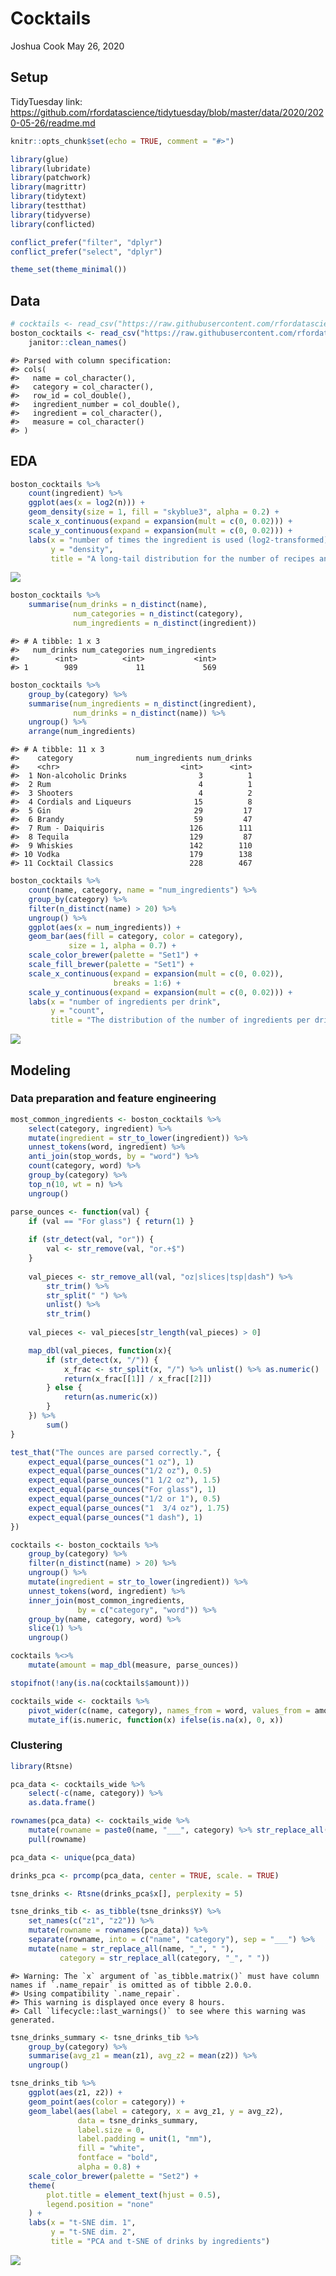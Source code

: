 Cocktails
================
Joshua Cook
May 26, 2020

## Setup

TidyTuesday link:
<https://github.com/rfordatascience/tidytuesday/blob/master/data/2020/2020-05-26/readme.md>

``` r
knitr::opts_chunk$set(echo = TRUE, comment = "#>")

library(glue)
library(lubridate)
library(patchwork)
library(magrittr)
library(tidytext)
library(testthat)
library(tidyverse)
library(conflicted)

conflict_prefer("filter", "dplyr")
conflict_prefer("select", "dplyr")

theme_set(theme_minimal())
```

## Data

``` r
# cocktails <- read_csv("https://raw.githubusercontent.com/rfordatascience/tidytuesday/master/data/2020/2020-05-26/cocktails.csv")
boston_cocktails <- read_csv("https://raw.githubusercontent.com/rfordatascience/tidytuesday/master/data/2020/2020-05-26/boston_cocktails.csv") %>%
    janitor::clean_names()
```

    #> Parsed with column specification:
    #> cols(
    #>   name = col_character(),
    #>   category = col_character(),
    #>   row_id = col_double(),
    #>   ingredient_number = col_double(),
    #>   ingredient = col_character(),
    #>   measure = col_character()
    #> )

## EDA

``` r
boston_cocktails %>%
    count(ingredient) %>%
    ggplot(aes(x = log2(n))) +
    geom_density(size = 1, fill = "skyblue3", alpha = 0.2) +
    scale_x_continuous(expand = expansion(mult = c(0, 0.02))) +
    scale_y_continuous(expand = expansion(mult = c(0, 0.02))) +
    labs(x = "number of times the ingredient is used (log2-transformed)",
         y = "density",
         title = "A long-tail distribution for the number of recipes an ingredient is in") 
```

![](2020-05-26_cocktails_files/figure-gfm/unnamed-chunk-2-1.png)<!-- -->

``` r
boston_cocktails %>%
    summarise(num_drinks = n_distinct(name),
              num_categories = n_distinct(category),
              num_ingredients = n_distinct(ingredient))
```

    #> # A tibble: 1 x 3
    #>   num_drinks num_categories num_ingredients
    #>        <int>          <int>           <int>
    #> 1        989             11             569

``` r
boston_cocktails %>%
    group_by(category) %>%
    summarise(num_ingredients = n_distinct(ingredient),
              num_drinks = n_distinct(name)) %>%
    ungroup() %>%
    arrange(num_ingredients)
```

    #> # A tibble: 11 x 3
    #>    category              num_ingredients num_drinks
    #>    <chr>                           <int>      <int>
    #>  1 Non-alcoholic Drinks                3          1
    #>  2 Rum                                 4          1
    #>  3 Shooters                            4          2
    #>  4 Cordials and Liqueurs              15          8
    #>  5 Gin                                29         17
    #>  6 Brandy                             59         47
    #>  7 Rum - Daiquiris                   126        111
    #>  8 Tequila                           129         87
    #>  9 Whiskies                          142        110
    #> 10 Vodka                             179        138
    #> 11 Cocktail Classics                 228        467

``` r
boston_cocktails %>%
    count(name, category, name = "num_ingredients") %>%
    group_by(category) %>%
    filter(n_distinct(name) > 20) %>%
    ungroup() %>%
    ggplot(aes(x = num_ingredients)) +
    geom_bar(aes(fill = category, color = category), 
             size = 1, alpha = 0.7) +
    scale_color_brewer(palette = "Set1") +
    scale_fill_brewer(palette = "Set1") +
    scale_x_continuous(expand = expansion(mult = c(0, 0.02)),
                       breaks = 1:6) +
    scale_y_continuous(expand = expansion(mult = c(0, 0.02))) +
    labs(x = "number of ingredients per drink",
         y = "count",
         title = "The distribution of the number of ingredients per drink") 
```

![](2020-05-26_cocktails_files/figure-gfm/unnamed-chunk-5-1.png)<!-- -->

## Modeling

### Data preparation and feature engineering

``` r
most_common_ingredients <- boston_cocktails %>%
    select(category, ingredient) %>%
    mutate(ingredient = str_to_lower(ingredient)) %>%
    unnest_tokens(word, ingredient) %>%
    anti_join(stop_words, by = "word") %>%
    count(category, word) %>%
    group_by(category) %>%
    top_n(10, wt = n) %>%
    ungroup()
```

``` r
parse_ounces <- function(val) {
    if (val == "For glass") { return(1) }
    
    if (str_detect(val, "or")) {
        val <- str_remove(val, "or.+$")
    }
    
    val_pieces <- str_remove_all(val, "oz|slices|tsp|dash") %>% 
        str_trim() %>%
        str_split(" ") %>% 
        unlist() %>% 
        str_trim()
    
    val_pieces <- val_pieces[str_length(val_pieces) > 0]

    map_dbl(val_pieces, function(x){
        if (str_detect(x, "/")) {
            x_frac <- str_split(x, "/") %>% unlist() %>% as.numeric()
            return(x_frac[[1]] / x_frac[[2]])
        } else {
            return(as.numeric(x))
        }
    }) %>%
        sum()
}

test_that("The ounces are parsed correctly.", {
    expect_equal(parse_ounces("1 oz"), 1)
    expect_equal(parse_ounces("1/2 oz"), 0.5)
    expect_equal(parse_ounces("1 1/2 oz"), 1.5)
    expect_equal(parse_ounces("For glass"), 1)
    expect_equal(parse_ounces("1/2 or 1"), 0.5)
    expect_equal(parse_ounces("1  3/4 oz"), 1.75)
    expect_equal(parse_ounces("1 dash"), 1)
})
```

``` r
cocktails <- boston_cocktails %>%
    group_by(category) %>%
    filter(n_distinct(name) > 20) %>%
    ungroup() %>%
    mutate(ingredient = str_to_lower(ingredient)) %>%
    unnest_tokens(word, ingredient) %>%
    inner_join(most_common_ingredients,
               by = c("category", "word")) %>%
    group_by(name, category, word) %>%
    slice(1) %>%
    ungroup()

cocktails %<>%
    mutate(amount = map_dbl(measure, parse_ounces))

stopifnot(!any(is.na(cocktails$amount)))
```

``` r
cocktails_wide <- cocktails %>%
    pivot_wider(c(name, category), names_from = word, values_from = amount) %>%
    mutate_if(is.numeric, function(x) ifelse(is.na(x), 0, x))
```

### Clustering

``` r
library(Rtsne)

pca_data <- cocktails_wide %>%
    select(-c(name, category)) %>%
    as.data.frame()

rownames(pca_data) <- cocktails_wide %>%
    mutate(rowname = paste0(name, "___", category) %>% str_replace_all(" ", "_")) %>%
    pull(rowname)

pca_data <- unique(pca_data)

drinks_pca <- prcomp(pca_data, center = TRUE, scale. = TRUE)

tsne_drinks <- Rtsne(drinks_pca$x[], perplexity = 5)

tsne_drinks_tib <- as_tibble(tsne_drinks$Y) %>%
    set_names(c("z1", "z2")) %>%
    mutate(rowname = rownames(pca_data)) %>%
    separate(rowname, into = c("name", "category"), sep = "___") %>%
    mutate(name = str_replace_all(name, "_", " "),
           category = str_replace_all(category, "_", " "))
```

    #> Warning: The `x` argument of `as_tibble.matrix()` must have column names if `.name_repair` is omitted as of tibble 2.0.0.
    #> Using compatibility `.name_repair`.
    #> This warning is displayed once every 8 hours.
    #> Call `lifecycle::last_warnings()` to see where this warning was generated.

``` r
tsne_drinks_summary <- tsne_drinks_tib %>%
    group_by(category) %>%
    summarise(avg_z1 = mean(z1), avg_z2 = mean(z2)) %>%
    ungroup()

tsne_drinks_tib %>%
    ggplot(aes(z1, z2)) +
    geom_point(aes(color = category)) +
    geom_label(aes(label = category, x = avg_z1, y = avg_z2),
               data = tsne_drinks_summary,
               label.size = 0, 
               label.padding = unit(1, "mm"),
               fill = "white", 
               fontface = "bold",
               alpha = 0.8) +
    scale_color_brewer(palette = "Set2") +
    theme(
        plot.title = element_text(hjust = 0.5),
        legend.position = "none"
    ) +
    labs(x = "t-SNE dim. 1",
         y = "t-SNE dim. 2",
         title = "PCA and t-SNE of drinks by ingredients")
```

![](2020-05-26_cocktails_files/figure-gfm/unnamed-chunk-10-1.png)<!-- -->
